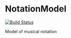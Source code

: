 # NotationModel

[![Build Status](https://travis-ci.org/dn-m/NotationModel.svg?branch=master)](https://travis-ci.org/dn-m/NotationModel)

Model of musical notation
